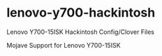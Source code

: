 # lenovo-y700-hackintosh
Lenovo Y700-15ISK Hackintosh Config/Clover Files

Mojave Support for Lenovo Y700-15ISK
